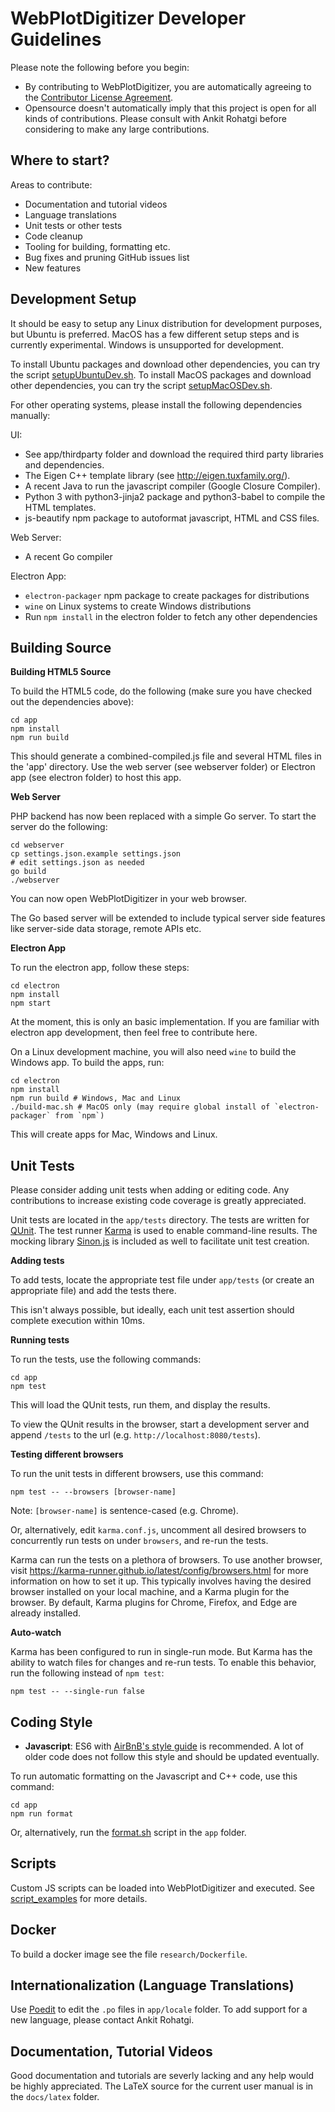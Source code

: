 # WebPlotDigitizer Developer Guidelines

Please note the following before you begin:
- By contributing to WebPlotDigitizer, you are automatically agreeing to the [Contributor License Agreement](CONTRIBUTING.md).
- Opensource doesn't automatically imply that this project is open for all kinds of contributions. Please consult with Ankit Rohatgi before considering to make any large contributions.

## Where to start?

Areas to contribute:
- Documentation and tutorial videos
- Language translations
- Unit tests or other tests
- Code cleanup
- Tooling for building, formatting etc.
- Bug fixes and pruning GitHub issues list
- New features

## Development Setup

It should be easy to setup any Linux distribution for development purposes, but Ubuntu is preferred. MacOS has a few different setup steps and is currently experimental. Windows is unsupported for development.

To install Ubuntu packages and download other dependencies, you can try the script [setupUbuntuDev.sh](setupUbuntuDev.sh).
To install MacOS packages and download other dependencies, you can try the script [setupMacOSDev.sh](setupMacOSDev.sh).

For other operating systems, please install the following dependencies manually:

UI:
- See app/thirdparty folder and download the required third party libraries and dependencies.
- The Eigen C++ template library (see <http://eigen.tuxfamily.org/>).
- A recent Java to run the javascript compiler (Google Closure Compiler).
- Python 3 with python3-jinja2 package and python3-babel to compile the HTML templates.
- js-beautify npm package to autoformat javascript, HTML and CSS files.

Web Server:
- A recent Go compiler

Electron App:
- `electron-packager` npm package to create packages for distributions
- `wine` on Linux systems to create Windows distributions
- Run `npm install` in the electron folder to fetch any other dependencies

## Building Source

**Building HTML5 Source**

To build the HTML5 code, do the following (make sure you have checked out the dependencies above):

    cd app
    npm install
    npm run build

This should generate a combined-compiled.js file and several HTML files in the 'app' directory. Use the web server (see webserver folder) or Electron app (see electron folder) to host this app.

**Web Server**

PHP backend has now been replaced with a simple Go server. To start the server do the following:

    cd webserver
    cp settings.json.example settings.json
    # edit settings.json as needed
    go build
    ./webserver

You can now open WebPlotDigitizer in your web browser.

The Go based server will be extended to include typical server side features like server-side data storage, remote APIs etc.

**Electron App**

To run the electron app, follow these steps:

    cd electron
    npm install
    npm start

At the moment, this is only an basic implementation. If you are familiar with electron app development, then feel free to contribute here.

On a Linux development machine, you will also need `wine` to build the Windows app. To build the apps, run:

    cd electron
    npm install
    npm run build # Windows, Mac and Linux
    ./build-mac.sh # MacOS only (may require global install of `electron-packager` from `npm`)

This will create apps for Mac, Windows and Linux.

## Unit Tests

Please consider adding unit tests when adding or editing code. Any contributions to increase existing code coverage is greatly appreciated.

Unit tests are located in the `app/tests` directory. The tests are written for [QUnit](https://api.qunitjs.com/). The test runner [Karma](https://karma-runner.github.io/) is used to enable command-line results. The mocking library [Sinon.js](https://sinonjs.org/) is included as well to facilitate unit test creation.

**Adding tests**

To add tests, locate the appropriate test file under `app/tests` (or create an appropriate file) and add the tests there.

This isn't always possible, but ideally, each unit test assertion should complete execution within 10ms.

**Running tests**

To run the tests, use the following commands:

    cd app
    npm test

This will load the QUnit tests, run them, and display the results.

To view the QUnit results in the browser, start a development server and append `/tests` to the url (e.g. `http://localhost:8080/tests`).

**Testing different browsers**

To run the unit tests in different browsers, use this command:

    npm test -- --browsers [browser-name]

Note: `[browser-name]` is sentence-cased (e.g. Chrome).

Or, alternatively, edit `karma.conf.js`, uncomment all desired browsers to concurrently run tests on under `browsers`, and re-run the tests.

Karma can run the tests on a plethora of browsers. To use another browser, visit https://karma-runner.github.io/latest/config/browsers.html for more information on how to set it up. This typically involves having the desired browser installed on your local machine, and a Karma plugin for the browser. By default, Karma plugins for Chrome, Firefox, and Edge are already installed.

**Auto-watch**

Karma has been configured to run in single-run mode. But Karma has the ability to watch files for changes and re-run tests. To enable this behavior, run the following instead of `npm test`:

    npm test -- --single-run false

## Coding Style

- **Javascript**: ES6 with [AirBnB's style guide](https://github.com/airbnb/javascript) is recommended. A lot of older code does not follow this style and should be updated eventually.

To run automatic formatting on the Javascript and C++ code, use this command:

    cd app
    npm run format

Or, alternatively, run the [format.sh](app/format.sh) script in the `app` folder.

## Scripts

Custom JS scripts can be loaded into WebPlotDigitizer and executed. See [script_examples](script_examples/README.md) for more details.

## Docker

To build a docker image see the file `research/Dockerfile`.

## Internationalization (Language Translations)

Use [Poedit](https://poedit.net/) to edit the `.po` files in `app/locale` folder. To add support for a new language, please contact Ankit Rohatgi.

## Documentation, Tutorial Videos

Good documentation and tutorials are severly lacking and any help would be highly appreciated. The LaTeX source for the current user manual is in the `docs/latex` folder.
